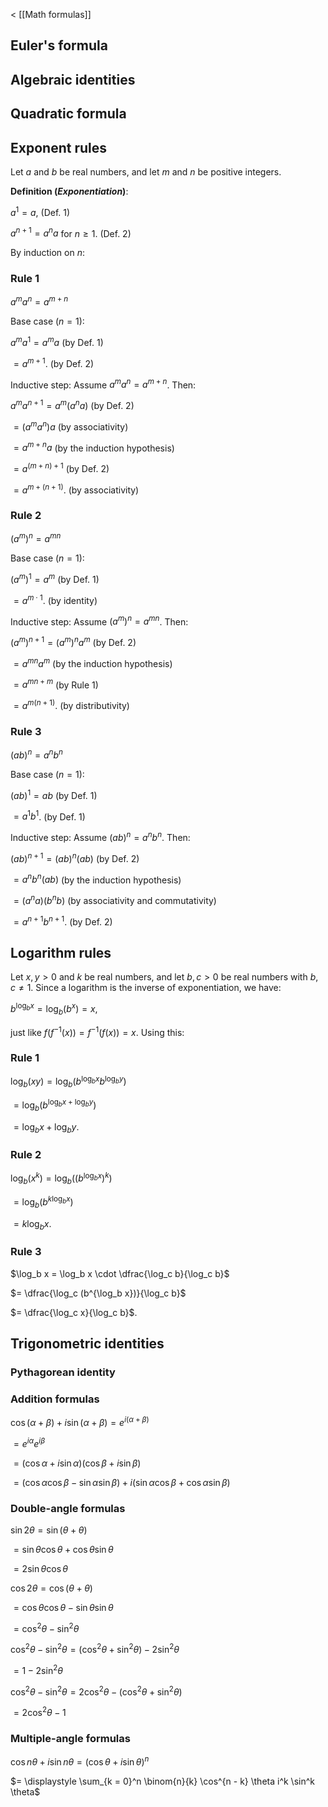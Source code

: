 < [[Math formulas]]

## Euler's formula

## Algebraic identities

## Quadratic formula

## Exponent rules

Let $a$ and $b$ be real numbers, and let $m$ and $n$ be positive integers.

**Definition (_Exponentiation_)**:

$a^1 = a$, (Def. 1)

$a^{n + 1} = a^n a$ for $n \ge 1$. (Def. 2)

By induction on $n$:

### Rule 1

$a^m a^n = a^{m + n}$

Base case ($n = 1$):

$a^m a^1 = a^m a$ (by Def. 1)

$= a^{m + 1}$. (by Def. 2)

Inductive step: Assume $a^m a^n = a^{m + n}$. Then:

$a^m a^{n + 1} = a^m (a^n a)$ (by Def. 2)

$= (a^m a^n) a$ (by associativity)

$= a^{m + n} a$ (by the induction hypothesis)

$= a^{(m + n) + 1}$ (by Def. 2)

$= a^{m + (n + 1)}$. (by associativity)

### Rule 2

$(a^m)^n = a^{mn}$

Base case ($n = 1$):

$(a^m)^1 = a^m$ (by Def. 1)

$= a^{m \cdot 1}$. (by identity)

Inductive step: Assume $(a^m)^n = a^{mn}$. Then:

$(a^m)^{n + 1} = (a^m)^n a^m$ (by Def. 2)

$= a^{mn} a^m$ (by the induction hypothesis)

$= a^{mn + m}$ (by Rule 1)

$= a^{m(n + 1)}$. (by distributivity)

### Rule 3

$(ab)^n = a^n b^n$

Base case ($n = 1$):

$(ab)^1 = ab$ (by Def. 1)

$= a^1 b^1$. (by Def. 1)

Inductive step: Assume $(ab)^n = a^n b^n$. Then:

$(ab)^{n + 1} = (ab)^n (ab)$ (by Def. 2)

$= a^n b^n (ab)$ (by the induction hypothesis)

$= (a^n a) (b^n b)$ (by associativity and commutativity)

$= a^{n + 1} b^{n + 1}$. (by Def. 2)

## Logarithm rules

Let $x, y > 0$ and $k$ be real numbers, and let $b, c > 0$ be real numbers with $b, c \ne 1$. Since a logarithm is the inverse of exponentiation, we have:

$b^{\log_b x} = \log_b (b^x) = x$,

just like $f(f^{-1}(x)) = f^{-1}(f(x)) = x$. Using this:

### Rule 1

$\log_b (xy) = \log_b (b^{\log_b x} b^{\log_b y})$

$= \log_b (b^{\log_b x + \log_b y})$

$= \log_b x + \log_b y$.

### Rule 2

$\log_b (x^k) = \log_b ((b^{\log_b x})^k)$

$= \log_b (b^{k \log_b x})$

$= k \log_b x$.

### Rule 3

$\log_b x = \log_b x \cdot \dfrac{\log_c b}{\log_c b}$

$= \dfrac{\log_c (b^{\log_b x})}{\log_c b}$

$= \dfrac{\log_c x}{\log_c b}$.

## Trigonometric identities

### Pythagorean identity

### Addition formulas

$\cos(\alpha + \beta) + i \sin(\alpha + \beta) = e^{i(\alpha + \beta)}$

$= e^{i \alpha} e^{i \beta}$

$= (\cos \alpha + i \sin \alpha)(\cos \beta + i \sin \beta)$

$= (\cos \alpha \cos \beta - \sin \alpha \sin \beta) + i(\sin \alpha \cos \beta + \cos \alpha \sin \beta)$

### Double-angle formulas

$\sin 2 \theta = \sin(\theta + \theta)$

$= \sin \theta \cos \theta + \cos \theta \sin \theta$

$= 2 \sin \theta \cos \theta$

$\cos 2 \theta = \cos(\theta + \theta)$

$= \cos \theta \cos \theta - \sin \theta \sin \theta$

$= \cos^2 \theta - \sin^2 \theta$

$\cos^2 \theta - \sin^2 \theta = (\cos^2 \theta + \sin^2 \theta) - 2 \sin^2 \theta$

$= 1 - 2 \sin^2 \theta$

$\cos^2 \theta - \sin^2 \theta = 2 \cos^2 \theta - (\cos^2 \theta + \sin^2 \theta)$

$= 2 \cos^2 \theta - 1$

### Multiple-angle formulas

$\cos n \theta + i \sin n \theta = (\cos \theta + i \sin \theta)^n$

$= \displaystyle \sum_{k = 0}^n \binom{n}{k} \cos^{n - k} \theta i^k \sin^k \theta$
